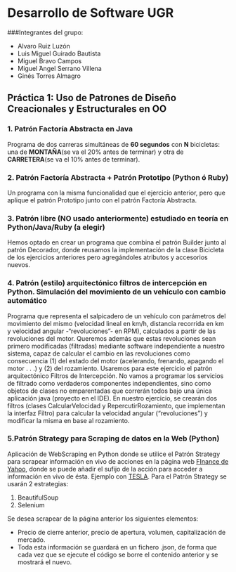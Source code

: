 # Desarrollo de Software UGR

###Integrantes del grupo:
- Alvaro Ruiz Luzón
- Luis Miguel Guirado Bautista
- Miguel Bravo Campos
- Miguel  ́Angel Serrano Villena
- Ginés Torres Almagro

## Práctica 1: Uso de Patrones de Diseño Creacionales y Estructurales en OO

### 1. Patrón Factoría Abstracta en Java
Programa de dos carreras simultáneas de **60 segundos** con **N** bicicletas: una de **MONTAÑA**(se va el 20% antes de terminar) y otra de **CARRETERA**(se va el 10% antes de terminar).

### 2. Patrón Factoría Abstracta + Patrón Prototipo (Python ó Ruby)
Un programa con la misma funcionalidad que el ejercicio anterior, pero que aplique el patrón Prototipo junto con el patrón Factoría Abstracta.

### 3. Patrón libre (NO usado anteriormente) estudiado en teoría en Python/Java/Ruby (a elegir)
Hemos optado en crear un programa que combina el patrón Builder junto al patrón Decorador, donde reusamos la implementación de la clase Bicicleta de los ejercicios anteriores pero agregándoles atributos
y accesorios nuevos.

### 4. Patrón (estilo) arquitectónico filtros de intercepción en Python. Simulación del movimiento de un vehículo con cambio automático
Programa que representa el salpicadero de un vehículo con parámetros del movimiento del mismo (velocidad lineal en km/h, distancia recorrida en km y velocidad angular -“revoluciones”- en RPM), calculados a partir de las revoluciones del motor. Queremos además que estas revoluciones sean primero modificadas (filtradas) mediante software independiente a nuestro sistema, capaz de calcular el cambio en las revoluciones como consecuencia (1) del
estado del motor (acelerando, frenando, apagando el motor . . .) y (2) del rozamiento. Usaremos para este ejercicio el patrón arquitectónico Filtros de Intercepción. No vamos a programar los servicios de filtrado como verdaderos
componentes independientes, sino como objetos de clases no emparentadas que correrán todos bajo una única aplicación java (proyecto en el IDE).
En nuestro ejercicio, se crearán dos filtros (clases CalcularVelocidad y RepercutirRozamiento, que implementan la interfaz Filtro) para calcular la velocidad angular (“revoluciones”) y modificar la misma en base al rozamiento.

### 5.Patrón Strategy para Scraping de datos en la Web (Python)
Aplicación de WebScraping en Python donde se utilice el Patrón Strategy para scrapear información en vivo de acciones en la página web [FInance de Yahoo](https://finance.yahoo.com/quote/), donde se puede añadir el sufijo de la acción para acceder a información en vivo de ésta. Ejemplo con [TESLA](https://finance.yahoo.com/quote/TSLA).
Para el Patrón Strategy se usarán 2 estrategias:

1. BeautifulSoup
2. Selenium

Se desea scrapear de la página anterior los siguientes elementos:
- Precio de cierre anterior, precio de apertura, volumen, capitalización de mercado.
- Toda esta información se guardará en un fichero .json, de forma que cada vez que se ejecute el código se borre el contenido anterior y se mostrará el nuevo.
